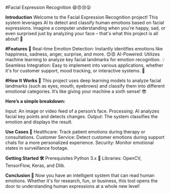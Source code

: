 #Facial Expression Recognition 😄😠😢😲

**Introduction**
Welcome to the Facial Expression Recognition project! This system leverages AI to detect and classify human emotions based on facial expressions. Imagine a computer understanding when you're happy, sad, or even surprised just by analyzing your face – that's what this project is all about! 🎯

**#Features 🚀**
Real-time Emotion Detection: Instantly identifies emotions like happiness, sadness, anger, surprise, and more. 😊😡
AI-Powered: Utilizes machine learning to analyze key facial landmarks for emotion recognition. 💡
Seamless Integration: Easy to implement into various applications, whether it's for customer support, mood tracking, or interactive systems. 🤖

**#How It Works 🧠**
This project uses deep learning models to analyze facial landmarks (such as eyes, mouth, eyebrows) and classify them into different emotional categories. It’s like giving your machine a sixth sense! 😎

**Here’s a simple breakdown:**

Input: An image or video feed of a person’s face.
Processing: AI analyzes facial key points and detects changes.
Output: The system classifies the emotion and displays the result.

**Use Cases 🎯**
Healthcare: Track patient emotions during therapy or consultations.
Customer Service: Detect customer emotions during support chats for a more personalized experience.
Security: Monitor emotional states in surveillance footage.

**Getting Started 🛠️**
Prerequisites
Python 3.x 🐍
Libraries: OpenCV, TensorFlow, Keras, and Dlib.

**Conclusion 🎉**
Now you have an intelligent system that can read human emotions. Whether it's for research, fun, or business, this tool opens the door to understanding human expressions at a whole new level!

